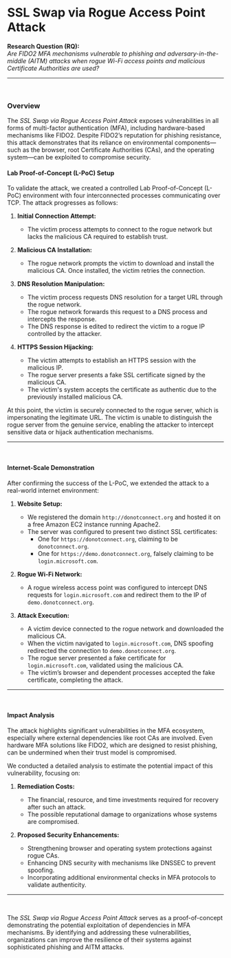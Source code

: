 # SSL Swap via Rogue Access Point Attack

**Research Question (RQ):**  
*Are FIDO2 MFA mechanisms vulnerable to phishing and adversary-in-the-middle (AITM) attacks when rogue Wi-Fi access points and malicious Certificate Authorities are used?*

---

<br>

### **Overview**  

The *SSL Swap via Rogue Access Point Attack* exposes vulnerabilities in all forms of multi-factor authentication (MFA), including hardware-based mechanisms like FIDO2. Despite FIDO2’s reputation for phishing resistance, this attack demonstrates that its reliance on environmental components—such as the browser, root Certificate Authorities (CAs), and the operating system—can be exploited to compromise security.

#### **Lab Proof-of-Concept (L-PoC) Setup**

To validate the attack, we created a controlled Lab Proof-of-Concept (L-PoC) environment with four interconnected processes communicating over TCP. The attack progresses as follows:

1. **Initial Connection Attempt:**  
   - The victim process attempts to connect to the rogue network but lacks the malicious CA required to establish trust.

2. **Malicious CA Installation:**  
   - The rogue network prompts the victim to download and install the malicious CA. Once installed, the victim retries the connection.

3. **DNS Resolution Manipulation:**  
   - The victim process requests DNS resolution for a target URL through the rogue network.  
   - The rogue network forwards this request to a DNS process and intercepts the response.  
   - The DNS response is edited to redirect the victim to a rogue IP controlled by the attacker.

4. **HTTPS Session Hijacking:**  
   - The victim attempts to establish an HTTPS session with the malicious IP.  
   - The rogue server presents a fake SSL certificate signed by the malicious CA.  
   - The victim's system accepts the certificate as authentic due to the previously installed malicious CA.

At this point, the victim is securely connected to the rogue server, which is impersonating the legitimate URL. The victim is unable to distinguish the rogue server from the genuine service, enabling the attacker to intercept sensitive data or hijack authentication mechanisms.

---

<br>

#### **Internet-Scale Demonstration**

After confirming the success of the L-PoC, we extended the attack to a real-world internet environment:

1. **Website Setup:**  
   - We registered the domain `http://donotconnect.org` and hosted it on a free Amazon EC2 instance running Apache2.  
   - The server was configured to present two distinct SSL certificates:
     - One for `https://donotconnect.org`, claiming to be `donotconnect.org`.
     - One for `https://demo.donotconnect.org`, falsely claiming to be `login.microsoft.com`.

2. **Rogue Wi-Fi Network:**  
   - A rogue wireless access point was configured to intercept DNS requests for `login.microsoft.com` and redirect them to the IP of `demo.donotconnect.org`.

3. **Attack Execution:**  
   - A victim device connected to the rogue network and downloaded the malicious CA.  
   - When the victim navigated to `login.microsoft.com`, DNS spoofing redirected the connection to `demo.donotconnect.org`.  
   - The rogue server presented a fake certificate for `login.microsoft.com`, validated using the malicious CA.  
   - The victim’s browser and dependent processes accepted the fake certificate, completing the attack.

---

<br>

#### **Impact Analysis**

The attack highlights significant vulnerabilities in the MFA ecosystem, especially where external dependencies like root CAs are involved. Even hardware MFA solutions like FIDO2, which are designed to resist phishing, can be undermined when their trust model is compromised.

We conducted a detailed analysis to estimate the potential impact of this vulnerability, focusing on:

1. **Remediation Costs:**  
   - The financial, resource, and time investments required for recovery after such an attack.  
   - The possible reputational damage to organizations whose systems are compromised.

2. **Proposed Security Enhancements:**  
   - Strengthening browser and operating system protections against rogue CAs.  
   - Enhancing DNS security with mechanisms like DNSSEC to prevent spoofing.  
   - Incorporating additional environmental checks in MFA protocols to validate authenticity.

---

<br>

The *SSL Swap via Rogue Access Point Attack* serves as a proof-of-concept demonstrating the potential exploitation of dependencies in MFA mechanisms. By identifying and addressing these vulnerabilities, organizations can improve the resilience of their systems against sophisticated phishing and AITM attacks.

